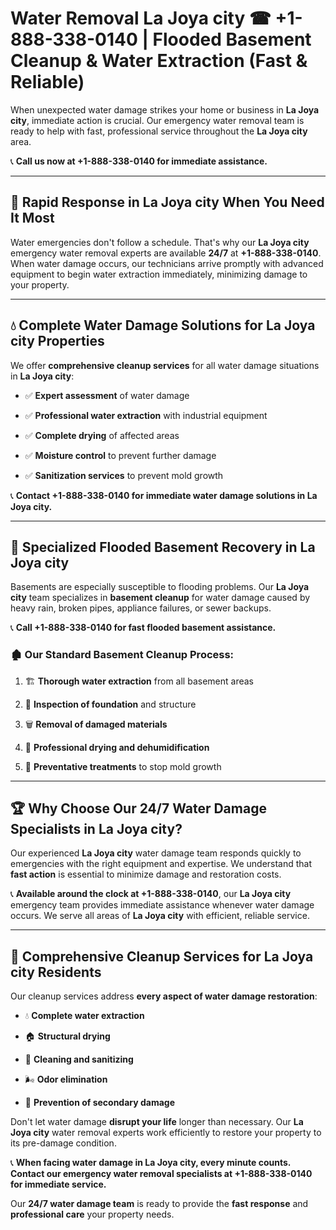 # Water Removal La Joya city ☎ +1-888-338-0140 | Flooded Basement Cleanup & Water Extraction (Fast & Reliable)

When unexpected water damage strikes your home or business in **La Joya city**, immediate action is crucial. Our emergency water removal team is ready to help with fast, professional service throughout the **La Joya city** area. 

📞 **Call us now at +1-888-338-0140 for immediate assistance.**
---
## 🚀 Rapid Response in La Joya city When You Need It Most
Water emergencies don't follow a schedule. That's why our **La Joya city** emergency water removal experts are available **24/7** at **+1-888-338-0140**. When water damage occurs, our technicians arrive promptly with advanced equipment to begin water extraction immediately, minimizing damage to your property.
---
## 💧 Complete Water Damage Solutions for La Joya city Properties
We offer **comprehensive cleanup services** for all water damage situations in **La Joya city**:
- ✅ **Expert assessment** of water damage  
- ✅ **Professional water extraction** with industrial equipment  
- ✅ **Complete drying** of affected areas  
- ✅ **Moisture control** to prevent further damage  
- ✅ **Sanitization services** to prevent mold growth  
📞 **Contact +1-888-338-0140 for immediate water damage solutions in La Joya city.**
---
## 🌊 Specialized Flooded Basement Recovery in La Joya city
Basements are especially susceptible to flooding problems. Our **La Joya city** team specializes in **basement cleanup** for water damage caused by heavy rain, broken pipes, appliance failures, or sewer backups. 
📞 **Call +1-888-338-0140 for fast flooded basement assistance.**
### 🏚️ Our Standard Basement Cleanup Process:
1. 🏗️ **Thorough water extraction** from all basement areas  
2. 🔎 **Inspection of foundation** and structure  
3. 🗑️ **Removal of damaged materials**  
4. 💨 **Professional drying and dehumidification**  
5. 🚫 **Preventative treatments** to stop mold growth  
---
## 🏆 Why Choose Our 24/7 Water Damage Specialists in La Joya city?
Our experienced **La Joya city** water damage team responds quickly to emergencies with the right equipment and expertise. We understand that **fast action** is essential to minimize damage and restoration costs.
📞 **Available around the clock at +1-888-338-0140**, our **La Joya city** emergency team provides immediate assistance whenever water damage occurs. We serve all areas of **La Joya city** with efficient, reliable service.
---
## 🧹 Comprehensive Cleanup Services for La Joya city Residents
Our cleanup services address **every aspect of water damage restoration**:
- 💧 **Complete water extraction**  
- 🏠 **Structural drying**  
- 🧼 **Cleaning and sanitizing**  
- 🌬️ **Odor elimination**  
- 🚫 **Prevention of secondary damage**  
Don't let water damage **disrupt your life** longer than necessary. Our **La Joya city** water removal experts work efficiently to restore your property to its pre-damage condition.
📞 **When facing water damage in La Joya city, every minute counts. Contact our emergency water removal specialists at +1-888-338-0140 for immediate service.**
Our **24/7 water damage team** is ready to provide the **fast response** and **professional care** your property needs.
